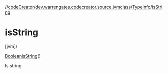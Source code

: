 //[codeCreator](../../../index.md)/[dev.warrengates.codecreator.source.jvmclass](../index.md)/[TypeInfo](index.md)/[isString](is-string.md)

# isString

[jvm]\

[Boolean](https://docs.oracle.com/javase/8/docs/api/java/lang/Boolean.html)[isString](is-string.md)()

Is string
